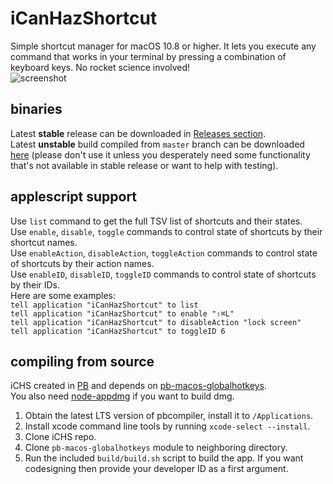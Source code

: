 # iCanHazShortcut
Simple shortcut manager for macOS 10.8 or higher. It lets you execute any command that works in your terminal by pressing a combination of keyboard keys. No rocket science involved!  
![screenshot](https://d7.wtf/SchesisDodecaneCunarder.png)  

## binaries
Latest **stable** release can be downloaded in [Releases section](https://github.com/deseven/icanhazshortcut/releases).  
Latest **unstable** build compiled from `master` branch can be downloaded [here](https://d7.wtf/s/ichs-dev.zip) (please don't use it unless you desperately need some functionality that's not available in stable release or want to help with testing).

## applescript support
Use `list` command to get the full TSV list of shortcuts and their states.  
Use `enable`, `disable`, `toggle` commands to control state of shortcuts by their shortcut names.  
Use `enableAction`, `disableAction`, `toggleAction` commands to control state of shortcuts by their action names.  
Use `enableID`,  `disableID`, `toggleID` commands to control state of shortcuts by their IDs.  
Here are some examples:  
`tell application "iCanHazShortcut" to list`  
`tell application "iCanHazShortcut" to enable "⇧⌘L"`  
`tell application "iCanHazShortcut" to disableAction "lock screen"`  
`tell application "iCanHazShortcut" to toggleID 6`  

## compiling from source
iCHS created in [PB](http://purebasic.com) and depends on [pb-macos-globalhotkeys](https://github.com/deseven/pb-macos-globalhotkeys).  
You also need [node-appdmg](https://github.com/LinusU/node-appdmg) if you want to build dmg.  
1. Obtain the latest LTS version of pbcompiler, install it to ```/Applications```.  
2. Install xcode command line tools by running ```xcode-select --install```.  
3. Clone iCHS repo.  
4. Clone ```pb-macos-globalhotkeys``` module to neighboring directory.  
5. Run the included ```build/build.sh``` script to build the app. If you want codesigning then provide your developer ID as a first argument.  

